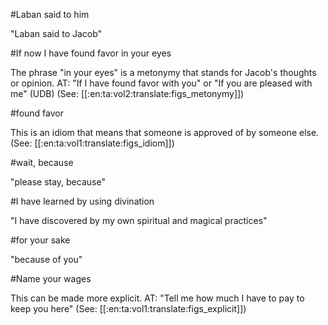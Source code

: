 #Laban said to him

"Laban said to Jacob"

#If now I have found favor in your eyes

The phrase "in your eyes" is a metonymy that stands for Jacob's thoughts or opinion.  AT: "If I have found favor with you" or "If you are pleased with me" (UDB) (See: [[:en:ta:vol2:translate:figs_metonymy]])

#found favor

This is an idiom that means that someone is approved of by someone else. (See: [[:en:ta:vol1:translate:figs_idiom]])

#wait, because

"please stay, because"

#I have learned by using divination

"I have discovered by my own spiritual and magical practices"

#for your sake

"because of you"

#Name your wages

This can be made more explicit. AT: "Tell me how much I have to pay to keep you here" (See: [[:en:ta:vol1:translate:figs_explicit]])